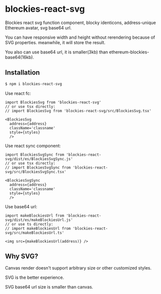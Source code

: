 # blockies-react-svg

Blockies react svg function component, blocky identicons, address-unique Ethereum avatar, svg base64 url.

You can have responsive width and height without rerendering because of SVG properties. meanwhile, it will store the result.

You also can use base64 url, it is smaller(3kb) than ethereum-blockies-base64(16kb).

## Installation

```bash
$ npm i blockies-react-svg
```

Use react fc:

```tsx
import BlockiesSvg from 'blockies-react-svg'
// or use tsx directly:
// import BlockiesSvg from 'blockies-react-svg/src/BlockiesSvg.tsx'

<BlockiesSvg 
  address={address}
  className='classname'
  style={styles} 
  />
```

Use react sync component:

```tsx
import BlockiesSvgSync from 'blockies-react-svg/dist/es/BlockiesSvgSync.js'
// or use tsx directly:
// import BlockiesSvgSync from 'blockies-react-svg/src/BlockiesSvgSync.tsx'

<BlockiesSvgSync 
  address={address} 
  className='classname'
  style={styles} 
  />
```

Use base64 url:

```tsx
import makeBlockiesUrl from 'blockies-react-svg/dist/es/makeBlockiesUrl.js'
// or use ts directly:
// import makeBlockiesUrl from 'blockies-react-svg/src/makeBlockiesUrl.ts'

<img src={makeBlockiesUrl(address)} />
```

## Why SVG?

Canvas render doesn't support arbitrary size or other customized styles.

SVG is the better experience.

SVG base64 url size is smaller than canvas.
